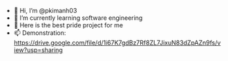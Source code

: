 - 👋 Hi, I’m @pkimanh03
- 🌱 I’m currently learning software engineering
- 💞️ Here is the best pride project for me
- 📫 Demonstration: https://drive.google.com/file/d/1i67K7gdBz7Rf8ZL7JixuN83dZpAZn9fs/view?usp=sharing

<!---
pkimanh03/pkimanh03 is a ✨ special ✨ repository because its `README.md` (this file) appears on your GitHub profile.
You can click the Preview link to take a look at your changes.
--->
